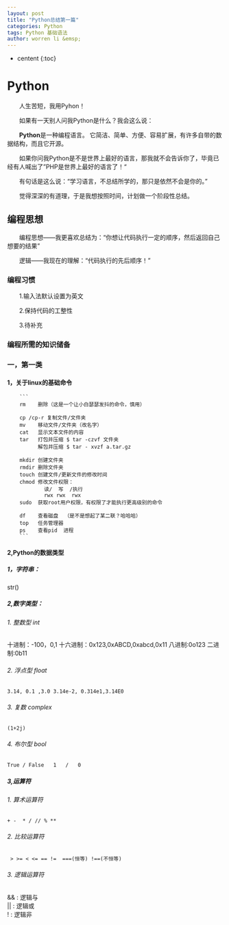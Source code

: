 ```yaml
---
layout: post
title: "Python总结第一篇"
categories: Python
tags: Python 基础语法
author: worren li &emsp;
---
```


* centent
{:toc}

# Python

&emsp;&emsp;人生苦短，我用Pyhon！

&emsp;&emsp;如果有一天别人问我Python是什么？我会这么说：

&emsp;&emsp;**Python**是一种编程语言。 它简洁、简单、方便、容易扩展，有许多自带的数据结构，而且它开源。

&emsp;&emsp;如果你问我Python是不是世界上最好的语言，那我就不会告诉你了，毕竟已经有人喊出了”PHP是世界上最好的语言了！“


&emsp;&emsp;有句话是这么说：“学习语言，不总结所学的，那只是依然不会是你的。”

&emsp;&emsp;觉得深深的有道理，于是我想按照时间，计划做一个阶段性总结。

## 编程思想

&emsp;&emsp;编程思想——我更喜欢总结为：“你想让代码执行一定的顺序，然后返回自己想要的结果”

&emsp;&emsp;逻辑——我现在的理解：“代码执行的先后顺序！”

### 编程习惯

&emsp;&emsp;1.输入法默认设置为英文

&emsp;&emsp;2.保持代码的工整性

&emsp;&emsp;3.待补充


### 编程所需的知识储备
###  一，第一类
####  1，关于linux的基础命令
		```
		rm    删除（这是一个让小白瑟瑟发抖的命令，慎用）
		
		cp /cp-r 复制文件/文件夹
		mv    移动文件/文件夹（改名字）
		cat   显示文本文件的内容
		tar   打包并压缩 $ tar -czvf 文件夹
			  解包并压缩 $ tar - xvzf a.tar.gz
		
		mkdir 创建文件夹
		rmdir 删除文件夹
		touch 创建文件/更新文件的修改时间
		chmod 修改文件权限：
				读/  写  /执行
				rwx rwx  rwx
		sudo  获取root用户权限，有权限了才能执行更高级别的命令
		
		df    查看磁盘  （是不是想起了某二联？哈哈哈）
		top   任务管理器
		ps    查看pid  进程
		```

#### 2,Python的数据类型  

##### 1，字符串：  
   str()
##### 2,数字类型：
###### 1. 整数型 int 
   十进制：-100，0,1
   十六进制：0x123,0xABCD,0xabcd,0x11
   八进制:0o123 
   二进制:0b11
   
###### 2. 浮点型 float  
   ` 3.14, 0.1 ,3.0 3.14e-2, 0.314e1,3.14E0 `  
   
###### 3. 复数 complex  
   ` (1+2j) `  
   
###### 4. 布尔型 bool  
`
   True / False  
   1   /   0
`
##### 3,运算符  
###### 1. 算术运算符  
   ` + -  * / // % ** `

###### 2. 比较运算符  
   ` > >= < <= == !=  ===(恒等) !==(不恒等)`

###### 3. 逻辑运算符  
   && : 逻辑与  
   || : 逻辑或  
   !  : 逻辑非















